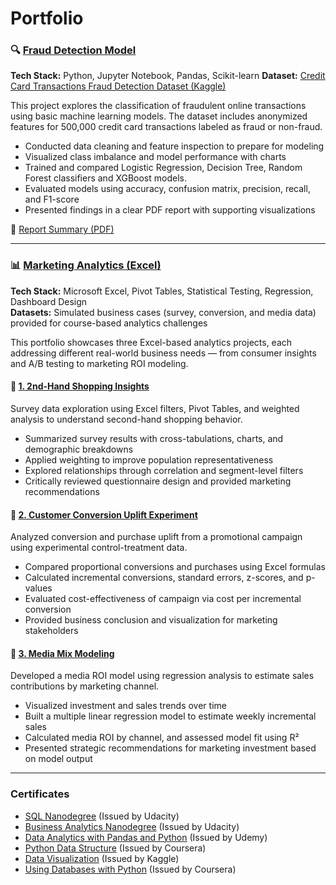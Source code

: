 # Portfolio


### 🔍 [Fraud Detection Model](https://github.com/FeniceVi7/minimius.github.io/blob/main/fraud-detection/GW%20Model.ipynb)

**Tech Stack:** Python, Jupyter Notebook, Pandas, Scikit-learn 
**Dataset:** [Credit Card Transactions Fraud Detection Dataset (Kaggle)](https://www.kaggle.com/datasets/kartik2112/fraud-detection)

This project explores the classification of fraudulent online transactions using basic machine learning models. The dataset includes anonymized features for 500,000 credit card transactions labeled as fraud or non-fraud.

- Conducted data cleaning and feature inspection to prepare for modeling
- Visualized class imbalance and model performance with charts
- Trained and compared Logistic Regression, Decision Tree, Random Forest classifiers and XGBoost models.
- Evaluated models using accuracy, confusion matrix, precision, recall, and F1-score
- Presented findings in a clear PDF report with supporting visualizations

📄 [Report Summary (PDF)](https://file.notion.so/f/f/ce3a6585-2032-47c5-9704-98199b5536d8/4dc63e93-94a2-4533-a1c4-f32732815f2a/Report_Summary.pdf?table=block&id=1fa17dec-8f31-80b0-a877-c113294eef82&spaceId=ce3a6585-2032-47c5-9704-98199b5536d8&expirationTimestamp=1751220000000&signature=qyCC4lDyfzl9zHJkWTqApzuT5cxwX5fnHfg7ZuAQ1Oc&downloadName=Report+Summary.pdf)

---
### 📊 [Marketing Analytics (Excel)](https://minimius.notion.site/Marketing-Analytics-13717dec8f3181b4be39f0cc036b1675)

**Tech Stack:** Microsoft Excel, Pivot Tables, Statistical Testing, Regression, Dashboard Design  
**Datasets:** Simulated business cases (survey, conversion, and media data) provided for course-based analytics challenges

This portfolio showcases three Excel-based analytics projects, each addressing different real-world business needs — from consumer insights and A/B testing to marketing ROI modeling.


#### 📁 [1. 2nd-Hand Shopping Insights](https://1drv.ms/x/c/407b7d6c3c929893/EfJC5OZ8plBOsbPn6kUam6oBCPE2YZan2OTI1rbkhRqDIQ?e=Eo5gyN)

Survey data exploration using Excel filters, Pivot Tables, and weighted analysis to understand second-hand shopping behavior.

- Summarized survey results with cross-tabulations, charts, and demographic breakdowns
- Applied weighting to improve population representativeness
- Explored relationships through correlation and segment-level filters
- Critically reviewed questionnaire design and provided marketing recommendations


#### 📁 [2. Customer Conversion Uplift Experiment](https://1drv.ms/x/c/407b7d6c3c929893/EW9b7IrXUa1PsOwXIRGwPIUBPBceRwi_sLezYkQfkIT5MQ?e=U07jol)

Analyzed conversion and purchase uplift from a promotional campaign using experimental control-treatment data.

- Compared proportional conversions and purchases using Excel formulas
- Calculated incremental conversions, standard errors, z-scores, and p-values
- Evaluated cost-effectiveness of campaign via cost per incremental conversion
- Provided business conclusion and visualization for marketing stakeholders


#### 📁 [3. Media Mix Modeling](https://1drv.ms/x/c/407b7d6c3c929893/Ef7lYUQO1HpMuQU1MUVC4G4B1v8Ykw-r_fwX7PMJgfQYYg?e=EgWeN0)

Developed a media ROI model using regression analysis to estimate sales contributions by marketing channel.

- Visualized investment and sales trends over time
- Built a multiple linear regression model to estimate weekly incremental sales
- Calculated media ROI by channel, and assessed model fit using R²
- Presented strategic recommendations for marketing investment based on model output


---
### Certificates
- [SQL Nanodegree](https://confirm.udacity.com/RHMEYTD2) (Issued by Udacity)
- [Business Analytics Nanodegree](https://confirm.udacity.com/PNNW77DH) (Issued by Udacity)
- [Data Analytics with Pandas and Python](https://www.udemy.com/certificate/UC-edca370d-030c-4a8c-a58a-6d04f5b76932/)  (Issued by Udemy)
- [Python Data Structure](https://www.coursera.org/account/accomplishments/verify/CXW7LLZG4AES) (Issued by Coursera)
- [Data Visualization](https://www.kaggle.com/learn/certification/thivananhdo/data-visualization) (Issued by Kaggle)
- [Using Databases with Python](https://www.coursera.org/account/accomplishments/verify/5U8READR4ZQL) (Issued by Coursera)
